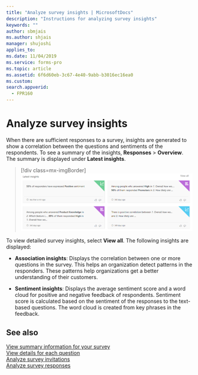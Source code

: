 ```yaml
---
title: "Analyze survey insights | MicrosoftDocs"
description: "Instructions for analyzing survey insights"
keywords: ""
author: sbmjais
ms.author: shjais
manager: shujoshi
applies_to: 
ms.date: 11/04/2019
ms.service: forms-pro
ms.topic: article
ms.assetid: 6f6d60eb-3c67-4e40-9abb-b3016ec16ea0
ms.custom: 
search.appverid:
  - FPR160
---
```


# Analyze survey insights

When there are sufficient responses to a survey, insights are generated to show a correlation between the questions and sentiments of the respondents. To see a summary of the insights, **Responses** &gt; **Overview**. The summary is displayed under **Latest insights**.

> [!div class=mx-imgBorder]
> ![view survey insights](media/survey-insights.png "View survey insights")  

To view detailed survey insights, select **View all**. The following insights are displayed:

- **Association insights**: Displays the correlation between one or more questions in the survey. This helps an organization detect patterns in the responders. These patterns help organizations get a better understanding of their customers.

- **Sentiment insights**: Displays the average sentiment score and a word cloud for positive and negative feedback of respondents. Sentiment score is calculated based on the sentiment of the responses to the text-based questions. The word cloud is created from key phrases in the feedback.

## See also

[View summary information for your survey](view-summary-information.md)<br>
[View details for each question](view-details-each-question.md)<br>
[Analyze survey invitations](analyze-survey-invitations.md)<br>
[Analyze survey responses](analyze-survey-responses.md)<br>
